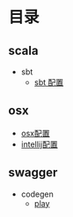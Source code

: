 # 目录

## scala
- sbt
  - [sbt 配置](scala/sbt/sbt配置.md)

## osx
- [osx配置](osx/osx配置.md)
- [intellij配置](osx/intellij配置.md)

## swagger
- codegen
  - [play](swagger/codegen-play.md)
